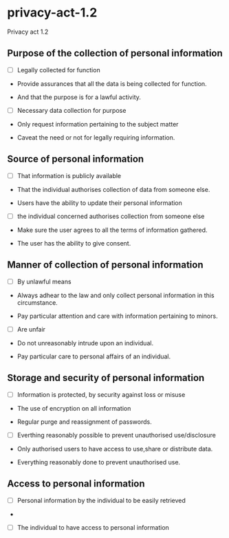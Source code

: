 # privacy-act-1.2
Privacy act 1.2
## Purpose of the collection of personal information

-[ ] Legally collected for function

* Provide assurances that all the data is being collected for function.

* And that the purpose is for a lawful activity.

-[ ] Necessary data collection for purpose

* Only request information pertaining to the subject matter

* Caveat the need or not for legally requiring information.

## Source of personal information

-[ ] That information is publicly available

* That the individual authorises collection of data from someone else.

* Users have the ability to update their personal information

-[ ] the individual concerned authorises collection from someone else

* Make sure the user agrees to all the terms of information gathered.

* The user has the ability to give consent.

## Manner of collection of personal information

-[ ] By unlawful means

* Always adhear to the law and only collect personal information in this circumstance.

* Pay particular attention and care with information pertaining to minors.

-[ ] Are unfair

* Do not unreasonably intrude upon an individual.

* Pay particular care to personal affairs of an individual.

## Storage and security of personal information

-[ ] Information is protected, by security against loss or misuse

* The use of encryption on all information

* Regular purge and reassignment of passwords.

-[ ] Everthing reasonably possible to prevent unauthorised use/disclosure

* Only authorised users to have access to use,share or distribute data.

* Everything reasonably done to prevent unauthorised use.

## Access to personal information

-[  ] Personal information by the individual to be easily retrieved

* 

-[  ] The individual to have access to personal information
